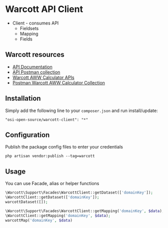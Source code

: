 # Warcott API Client
- Client - consumes API
    - Fieldsets
    - Mapping
    - Fields

## Warcott resources
- [API Documentation](https://documenter.getpostman.com/view/2144961/6fSW6LQ)
- [API Postman collection](https://www.getpostman.com/collections/5857160ac88f047d124f)
- [Warcott AWW Calculator APIs](https://documenter.getpostman.com/view/2144961/RWEmHG34)
- [Postman Warcott AWW Calculator Collection](https://www.getpostman.com/collections/37983b43a86013af1a67)

## Installation
Simply add the following line to your `composer.json` and run install/update:

    "osi-open-source/warcott-client": "*"
    
## Configuration

Publish the package config files to enter your credentials

    php artisan vendor:publish --tag=warcott

## Usage
You can use Facade, alias or helper functions
```php
\Warcott\Support\Facades\WarcottClient::getDataset(['domainKey']); 
\WarcottClient::getDataset(['domainKey']); 
warcottDataset([]); 

\Warcott\Support\Facades\WarcottClient::getMapping('domainKey', $data); 
\WarcottClient::getMapping('domainKey', $data); 
warcottMap('domainKey', $data)
```